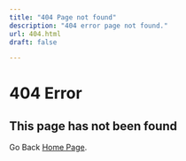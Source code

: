 ```yaml
---
title: "404 Page not found"
description: "404 error page not found."
url: 404.html
draft: false

---
```


# 404 Error

## This page has not been found

Go Back [Home Page](/).